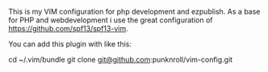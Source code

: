 This is my VIM configuration for php development and ezpublish. As a base for PHP and webdevelopment i use the great 
configuration of https://github.com/spf13/spf13-vim.

You can add this plugin with like this:

cd ~/.vim/bundle
git clone git@github.com:punknroll/vim-config.git
